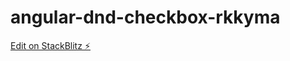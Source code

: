 # angular-dnd-checkbox-rkkyma

[Edit on StackBlitz ⚡️](https://stackblitz.com/edit/angular-dnd-checkbox-rkkyma)